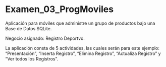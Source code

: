 # Examen_03_ProgMoviles

Aplicación para móviles que administre un grupo de productos bajo una Base de Datos SQLite.

Negocio asignado: Registro Deportvo.

La aplicación consta de 5 actividades, las cuales serán para este ejemplo: “Presentación”, “Inserta Registro”, 
“Elimina Registro”, “Actualiza Registro” y “Ver todos los Registros”.
